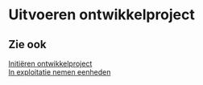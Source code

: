 # Uitvoeren ontwikkelproject

## Zie ook

[Initiëren ontwikkelproject](../initieren-ontwikkelproject/)  
[In exploitatie nemen eenheden](../in-exploitatie-nemen-eenheden/)
